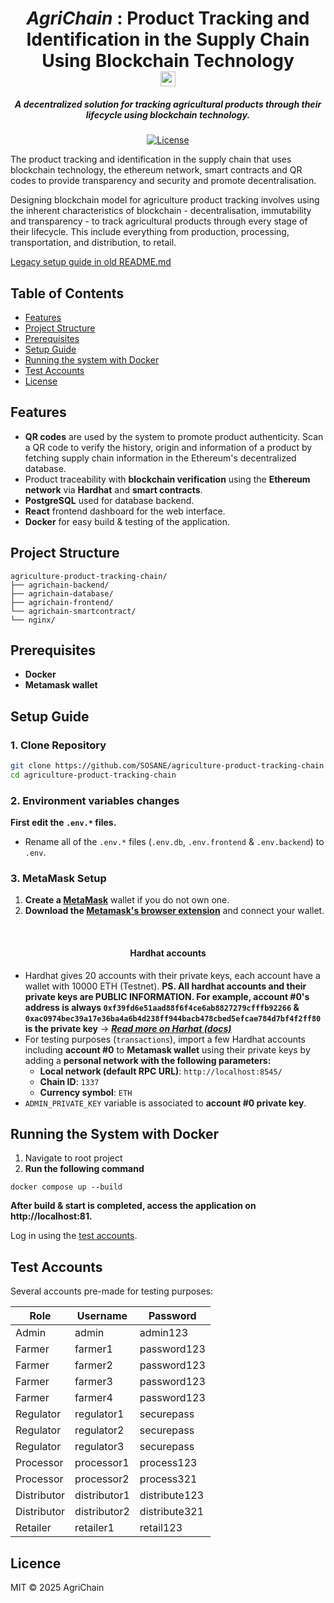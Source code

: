 <h1 align="center"><i>AgriChain</i> : Product Tracking and Identification in the Supply Chain Using Blockchain Technology 
<br>
<img width="24" height="24" alt="box" src="https://github.com/user-attachments/assets/08323b8d-3291-4c78-949d-d94035830350" />
</h1>

<h5 align="center"> A decentralized solution for tracking agricultural products through their lifecycle using blockchain technology. </h5>

<div align="center">

[![License](https://img.shields.io/badge/license-MIT-blue.svg)](LICENSE)
</div>

The product tracking and identification in the supply chain that uses blockchain technology, the ethereum network, smart contracts and QR codes to provide transparency and security and promote decentralisation.

Designing blockchain model for agriculture product tracking involves using the inherent characteristics of blockchain - decentralisation, immutability and transparency - to track agricultural products through every stage of their lifecycle. This include everything from production, processing, transportation, and distribution, to retail.



[Legacy setup guide in old README.md](./README.old.md)

## Table of Contents
- [Features](#features)
- [Project Structure](#project-structure)
- [Prerequisites](#prerequisites)
- [Setup Guide](#setup-guide)
- [Running the system with Docker](#running-the-system-with-docker)
- [Test Accounts](#test-accounts)
- [License](#licence)

## Features
- **QR codes** are used by the system to promote product authenticity. Scan a QR code to verify the history, origin and information of a product by fetching supply chain information in the Ethereum's decentralized database.
- Product traceability with **blockchain verification** using the **Ethereum network** via **Hardhat** and **smart contracts**.
- **PostgreSQL** used for database backend.
- **React** frontend dashboard for the web interface.
- **Docker** for easy build & testing of the application.

## Project Structure
```
agriculture-product-tracking-chain/
├── agrichain-backend/
├── agrichain-database/
├── agrichain-frontend/
└── agrichain-smartcontract/
└── nginx/
```

## Prerequisites
- **Docker**
- **Metamask wallet**

## Setup Guide
### 1. Clone Repository
```bash
git clone https://github.com/SOSANE/agriculture-product-tracking-chain
cd agriculture-product-tracking-chain
```


### 2. Environment variables changes
**First edit the `.env.*` files.**
- Rename all of the `.env.*` files (`.env.db`, `.env.frontend` & `.env.backend`) to `.env`.

### 3. MetaMask Setup
1. **Create a [MetaMask](https://portfolio.metamask.io/)** wallet if you do not own one.
2. **Download the [Metamask's browser extension](https://metamask.io/download)** and connect your wallet.

<br>

<h4 align="center">Hardhat accounts</h4>

- Hardhat gives 20 accounts with their private keys, each account have a wallet with 10000 ETH (Testnet). **PS. All hardhat accounts and their private keys are PUBLIC INFORMATION. For example, account #0's address is always ``0xf39fd6e51aad88f6f4ce6ab8827279cfffb92266`` & ``0xac0974bec39a17e36ba4a6b4d238ff944bacb478cbed5efcae784d7bf4f2ff80`` is the private key** → ***[Read more on Harhat (docs)](https://hardhat.org/hardhat-network/docs/overview)***
- For testing purposes (`transactions`), import a few Hardhat accounts including **account #0** to **Metamask wallet** using their private keys by adding a **personal network with the following parameters:**
  - **Local network (default RPC URL)**: ``http://localhost:8545/``
  - **Chain ID**: ``1337``
  - **Currency symbol**: ``ETH``
- ``ADMIN_PRIVATE_KEY`` variable is associated to **account #0 private key**.


## Running the System with Docker
1. Navigate to root project
2. **Run the following command**
```shell
docker compose up --build
```
**After build & start is completed, access the application on http://localhost:81.**

Log in using the [test accounts](#test-accounts).

## Test Accounts
Several accounts pre-made for testing purposes:

| Role        | Username     | Password      |
|-------------|--------------|---------------|
| Admin       | admin        | admin123      |
| Farmer      | farmer1      | password123   |
| Farmer      | farmer2      | password123   |
| Farmer      | farmer3      | password123   |
| Farmer      | farmer4      | password123   |
| Regulator   | regulator1   | securepass    |
| Regulator   | regulator2   | securepass    |
| Regulator   | regulator3   | securepass    |
| Processor   | processor1   | process123    |
| Processor   | processor2   | process321    |
| Distributor | distributor1 | distribute123 |
| Distributor | distributor2 | distribute321 |
| Retailer    | retailer1    | retail123     |

## Licence
MIT © 2025 AgriChain
